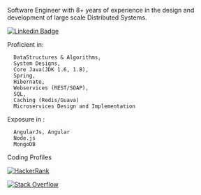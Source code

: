 Software Engineer with 8+ years of experience in the design and development of large scale Distributed Systems. 

[![Linkedin Badge](https://img.shields.io/badge/-LinkedIn-blue?style=flat-square&logo=Linkedin&logoColor=white&link=link_do_seu_perfil_no_linkedin)](https://www.linkedin.com/in/madhushree-kumari/)

 Proficient in:
      
      DataStructures & Algorithms,
      System Designs,
      Core Java(JDK 1.6, 1.8),
      Spring,
      Hibernate,
      Webservices (REST/SOAP),
      SQL,
      Caching (Redis/Guava)
      Microservices Design and Implementation
      
  Exposure in :
      
      AngularJs, Angular
      Node.js
      MongoDB
      
      
  Coding Profiles
      
<p align="left">
  <a href="https://www.hackerrank.com/Madhu04835"> <img alt="HackerRank" src="https://img.shields.io/badge/-Hackerrank-2EC866?style=for-the-badge&logo=HackerRank&logoColor=white"/></a>

  <a href="https://stackoverflow.com/users/3244039/madhu04835"> <img alt="Stack Overflow" src="https://img.shields.io/badge/-Stack%20overflow-FE7A16?style=for-the-badge&logo=stack-overflow&logoColor=white"/></a>
</p>


    
      
      
      
      
      
      
      
      
      
<!--
**MadhushreeKumari18/MadhushreeKumari18** is a ✨ _special_ ✨ repository because its `README.md` (this file) appears on your GitHub profile.

Here are some ideas to get you started:

- 🔭 I’m currently working on ...
- 🌱 I’m currently learning ...
- 👯 I’m looking to collaborate on ...
- 🤔 I’m looking for help with ...
- 💬 Ask me about ...
- 📫 How to reach me: ...
- 😄 Pronouns: ...
- ⚡ Fun fact: ...
-->
